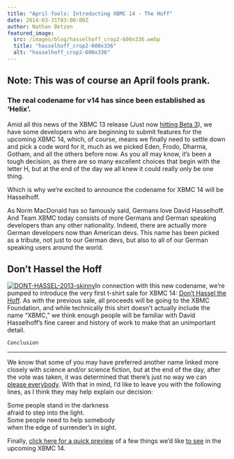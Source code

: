 ```yaml
---
title: "April fools: Introducting XBMC 14 - The Hoff"
date: 2014-03-31T03:00:00Z
author: Nathan Betzen
featured_image:
  src: /images/blog/hasselhoff_crop2-600x336.webp
  title: "hasselhoff_crop2-600x336"
  alt: "hasselhoff_crop2-600x336"
---
```


## Note: This was of course an April fools prank.

### The real codename for v14 has since been established as ‘Helix’.

Amid all this news of the XBMC 13 release (Just now [hitting Beta 3](https://kodi.wiki/xbmc-13-0-gotham-beta-3-returns/ "XBMC 13 Beta 3")), we have some developers who are beginning to submit features for the upcoming XBMC 14, which, of course, means we finally need to settle down and pick a code word for it, much as we picked Eden, Frodo, Dharma, Gotham, and all the others before now. As you all may know, it’s been a tough decision, as there are so many excellent choices that begin with the letter H, but at the end of the day we all knew it could really only be one thing.

Which is why we’re excited to announce the codename for XBMC 14 will be Hasselhoff.

As Norm MacDonald has so famously said, Germans love David Hasselhoff. And Team XBMC today consists of more Germans and German speaking developers than any other nationality. Indeed, there are actually more German developers now than American devs. This name has been picked as a tribute, not just to our German devs, but also to all of our German speaking users around the world.

## Don’t Hassel the Hoff

[![DONT-HASSEL-2013-skinny](/images/blog/DONT-HASSEL-2013-skinny-300x300.webp)](https://www.youtube.com)In connection with this new codename, we’re pumped to introduce the very first t-shirt sale for XBMC 14: [Don’t Hassel the Hoff](https://www.youtube.com "XBMC 14 sale"). As with the previous sale, all proceeds will be going to the XBMC Foundation, and while technically this shirt doesn’t actually include the name “XBMC,” we think enough people will be familiar with David Hasselhoff’s fine career and history of work to make that an unimportant detail.

    Conclusion

---

We know that some of you may have preferred another name linked more closely with science and/or science fiction, but at the end of the day, after the vote was taken, it was determined that there’s just no way we can [please everybody](https://www.youtube.com/watch?v=PJQVlVHsFF8). With that in mind, I’d like to leave you with the following lines, as I think they may help explain our decision:

Some people stand in the darkness  
 afraid to step into the light.  
 Some people need to help somebody  
 when the edge of surrender’s in sight.

Finally, [click here for a quick preview](https://www.youtube.com/watch?v=muB4qXoQ2Uo "XBMC 14 Preview") of a few things we’d like [to see](/images/blog/hasselhoff.webp) in the upcoming XBMC 14.
